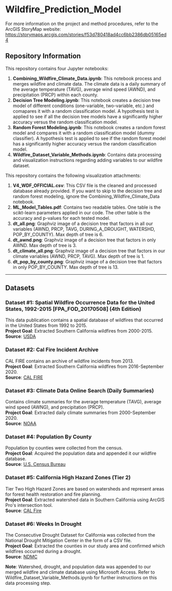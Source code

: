 # Wildfire_Prediction_Model
For more information on the project and method procedures, refer to the ArcGIS StoryMap website: https://storymaps.arcgis.com/stories/f53d780418ad4cc6bb2386db05165ed4
## Repository Information
This repository contains four Jupyter notebooks:
1. **Combining_Wildfire_Climate_Data.ipynb**: This notebook process and merges wildfire and climate data. The climate data is a daily summary of the average temperature (TAVG), average wind speed (AWND), and precipitation (PRCP) within each county.
2. **Decision Tree Modeling.ipynb**: This notebook creates a decision tree model of different conditions (one-variable, two-variable, etc.) and comapares it with a random classification model. A hypothesis test is applied to see if all the decision tree models have a significantly higher accuracy versus the random classification model.
3. **Random Forest Modeling.ipynb**: This notebook creates a random forest model and compares it with a random classification model (dummy classifier). A hypothesis test is applied to see if the random forest model has a significantly higher accuracy versus the random classification model.
4. **Wildfire_Dataset_Variable_Methods.ipynb**: Contains data processing and visualization instructions regarding adding variables to our wildfire dataset.

This repository contains the following visualization attachments:
1. **V4_WDF_OFFICIAL.csv**: This CSV file is the cleaned and processed database already provided. If you want to skip to the decision tree and random forest modeling, ignore the Combining_Wildfire_Climate_Data notebook.
2. **ML_Model_Tables.pdf**: Contains two readable tables. One table is the scikt-learn parameters applied in our code. The other table is the accuracy and p-values for each tested model.
3. **dt_all.png**: Graphviz image of a decision tree that factors in all our variables (AWND, PRCP, TAVG, DURING_A_DROUGHT, WATERSHD, POP_BY_COUNTY). Max depth of tree is 6.
4. **dt_awnd.png**: Graphviz image of a decision tree that factors in only AWND. Max depth of tree is 3.
5. **dt_climate_all.png**: Graphviz image of a decision tree that factors in our climate variables (AWND, PRCP, TAVG). Max depth of tree is 1.
6. **dt_pop_by_county.png**: Graphviz image of a decision tree that factors in only POP_BY_COUNTY. Max depth of tree is 13.
***
## Datasets
### Dataset #1: Spatial Wildfire Occurrence Data for the United States, 1992-2015 [FPA_FOD_20170508] (4th Edition)
This data publication contains a spatial database of wildfires that occurred in the United States from 1992 to 2015.<br>
**Project Goal**: Extracted Southern California wildfires from 2000-2015.<br>
**Source**: [USDA](https://www.fs.usda.gov/rds/archive/catalog/RDS-2013-0009.4)
### Dataset #2: Cal Fire Incident Archive
CAL FIRE contains an archive of wildfire incidents from 2013. <br>
**Project Goal**: Extracted Southern California wildfires from 2016-September 2020.<br>
**Source**: [CAL FIRE](https://www.fire.ca.gov/incidents/)
### Dataset #3: Climate Data Online Search (Daily Summaries)
Contains climate summaries for the average temperature (TAVG), average wind speed (AWNG), and precipitation (PRCP).<br>
**Project Goal**: Extracted daily climate summaries from 2000-September 2020.<br>
**Source**: [NOAA](https://www.ncdc.noaa.gov/cdo-web/search)
### Dataset #4: Population By County
Population by counties were collected from the census.<br>
**Project Goal**: Acquired the population data and appended it our wildfire database.<br>
**Source**: [U.S. Census Bureau](https://www.census.gov/data/)
### Dataset #5: California High Hazard Zones (Tier 2)
Tier Two High Hazard Zones are based on watersheds and represent areas for forest health restoration and fire planning.<br>
**Project Goal**: Extracted watershed data in Southern California using ArcGIS Pro's intersection tool.<br>
**Source**: [CAL Fire](https://www.arcgis.com/home/item.html?id=e50b7577426c4367a518b80b38e9b5d8)
### Dataset #6: Weeks In Drought
The Consecutive Drought Dataset for California was collected from the National Drought Mitigation Center in the form of a CSV file.<br>
**Project Goal**: Extracted the counties in our study area and confirmed which wildfires occurred during a drought.<br>
**Source**: [NDMC](https://droughtmonitor.unl.edu/Data/DataDownload/WeeksInDrought.aspx)

**Note**: Watershed, drought, and population data was appended to our merged wildfire and climate database using Microsoft Access. Refer to Wildfire_Dataset_Variable_Methods.ipynb for further instructions on this data processing step.

